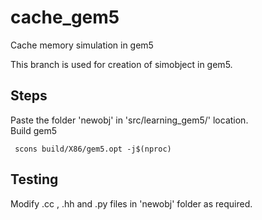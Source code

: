 # cache_gem5
Cache memory simulation in gem5


This branch is used for creation of simobject in gem5. <br>

## Steps
   Paste the folder 'newobj' in 'src/learning_gem5/' location. <br>
   Build gem5
   ```
    scons build/X86/gem5.opt -j$(nproc)
   ```

## Testing
   Modify .cc , .hh and .py files in 'newobj' folder as required.





